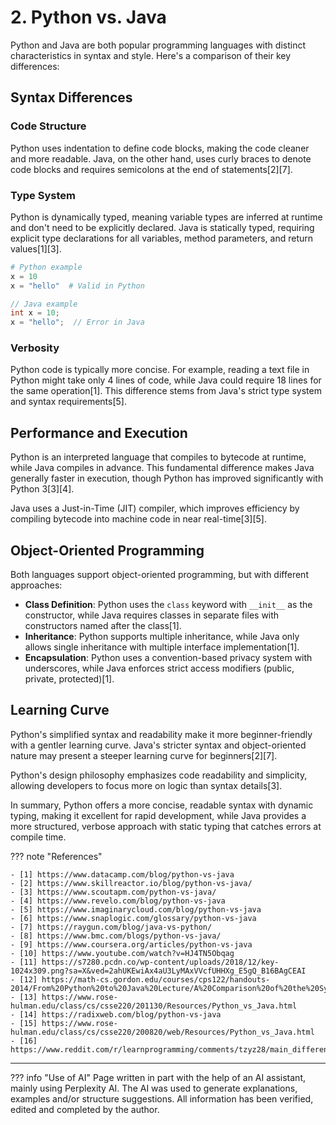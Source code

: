 # 2. Python vs. Java

Python and Java are both popular programming languages with distinct characteristics in syntax and style. Here's a
comparison of their key differences:

## Syntax Differences

### Code Structure

Python uses indentation to define code blocks, making the code cleaner and more readable. Java, on the other hand, uses
curly braces to denote code blocks and requires semicolons at the end of statements[2][7].

### Type System

Python is dynamically typed, meaning variable types are inferred at runtime and don't need to be explicitly declared.
Java is statically typed, requiring explicit type declarations for all variables, method parameters, and return
values[1][3].

```python
# Python example
x = 10
x = "hello"  # Valid in Python
```

```java
// Java example
int x = 10;
x = "hello";  // Error in Java
```

### Verbosity

Python code is typically more concise. For example, reading a text file in Python might take only 4 lines of code, while
Java could require 18 lines for the same operation[1]. This difference stems from Java's strict type system and syntax
requirements[5].

## Performance and Execution

Python is an interpreted language that compiles to bytecode at runtime, while Java compiles in advance. This fundamental
difference makes Java generally faster in execution, though Python has improved significantly with Python 3[3][4].

Java uses a Just-in-Time (JIT) compiler, which improves efficiency by compiling bytecode into machine code in near
real-time[3][5].

## Object-Oriented Programming

Both languages support object-oriented programming, but with different approaches:

- **Class Definition**: Python uses the `class` keyword with `__init__` as the constructor, while Java requires classes
  in separate files with constructors named after the class[1].
- **Inheritance**: Python supports multiple inheritance, while Java only allows single inheritance with multiple
  interface implementation[1].
- **Encapsulation**: Python uses a convention-based privacy system with underscores, while Java enforces strict access
  modifiers (public, private, protected)[1].

## Learning Curve

Python's simplified syntax and readability make it more beginner-friendly with a gentler learning curve. Java's stricter
syntax and object-oriented nature may present a steeper learning curve for beginners[2][7].

Python's design philosophy emphasizes code readability and simplicity, allowing developers to focus more on logic than
syntax details[3].

In summary, Python offers a more concise, readable syntax with dynamic typing, making it excellent for rapid
development, while Java provides a more structured, verbose approach with static typing that catches errors at compile
time.

??? note "References"

    - [1] https://www.datacamp.com/blog/python-vs-java
    - [2] https://www.skillreactor.io/blog/python-vs-java/
    - [3] https://www.scoutapm.com/python-vs-java/
    - [4] https://www.revelo.com/blog/python-vs-java
    - [5] https://www.imaginarycloud.com/blog/python-vs-java
    - [6] https://www.snaplogic.com/glossary/python-vs-java
    - [7] https://raygun.com/blog/java-vs-python/
    - [8] https://www.bmc.com/blogs/python-vs-java/
    - [9] https://www.coursera.org/articles/python-vs-java
    - [10] https://www.youtube.com/watch?v=HJ4TN5Obqag
    - [11] https://s7280.pcdn.co/wp-content/uploads/2018/12/key-1024x309.png?sa=X&ved=2ahUKEwiAx4aU3LyMAxVVcfUHHXg_E5gQ_B16BAgCEAI
    - [12] https://math-cs.gordon.edu/courses/cps122/handouts-2014/From%20Python%20to%20Java%20Lecture/A%20Comparison%20of%20the%20Syntax%20of%20Python%20and%20Java.pdf
    - [13] https://www.rose-hulman.edu/class/cs/csse220/201130/Resources/Python_vs_Java.html
    - [14] https://radixweb.com/blog/python-vs-java
    - [15] https://www.rose-hulman.edu/class/cs/csse220/200820/web/Resources/Python_vs_Java.html
    - [16] https://www.reddit.com/r/learnprogramming/comments/tzyz28/main_differences_between_python_and_java/


---------------

??? info "Use of AI"
        Page written in part with the help of an AI assistant, mainly using Perplexity AI. The AI was used to generate
        explanations, examples and/or structure suggestions. All information has been verified, edited and completed by the
        author.